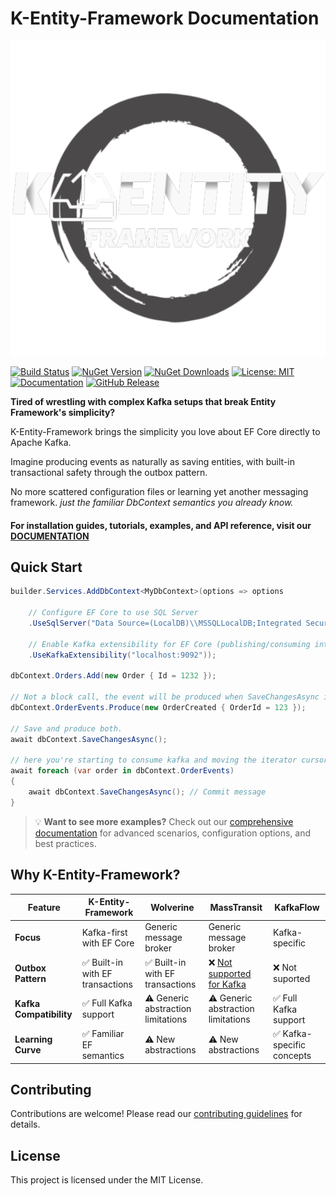 # K-Entity-Framework Documentation

<div align="center">
  <img src="docs/images/logo-full.png" alt="K-Entity-Framework Logo">
</div>

[![Build Status](https://github.com/cleberMargarida/k-entity-framework/actions/workflows/dotnet.yml/badge.svg)](https://github.com/cleberMargarida/k-entity-framework/actions/workflows/dotnet.yml)
[![NuGet Version](https://img.shields.io/nuget/v/K.EntityFrameworkCore.svg)](https://www.nuget.org/packages/K.EntityFrameworkCore/)
[![NuGet Downloads](https://img.shields.io/nuget/dt/K.EntityFrameworkCore.svg)](https://www.nuget.org/packages/K.EntityFrameworkCore/)
[![License: MIT](https://img.shields.io/badge/License-MIT-yellow.svg)](https://opensource.org/licenses/MIT)
[![Documentation](https://img.shields.io/badge/docs-GitHub%20Pages-blue)](https://cleberMargarida.github.io/k-entity-framework/)
[![GitHub Release](https://img.shields.io/github/v/release/cleberMargarida/k-entity-framework)](https://github.com/cleberMargarida/k-entity-framework/releases/latest)

**Tired of wrestling with complex Kafka setups that break Entity Framework's simplicity?**

K-Entity-Framework brings the simplicity you love about EF Core directly to Apache Kafka.

Imagine producing events as naturally as saving entities, with built-in transactional safety through the outbox pattern.

No more scattered configuration files or learning yet another messaging framework. *just the familiar DbContext semantics you already know.*

#### For installation guides, tutorials, examples, and API reference, visit our [DOCUMENTATION](https://cleberMargarida.github.io/k-entity-framework/)

## Quick Start

```csharp
builder.Services.AddDbContext<MyDbContext>(options => options

    // Configure EF Core to use SQL Server
    .UseSqlServer("Data Source=(LocalDB)\\MSSQLLocalDB;Integrated Security=True;Initial Catalog=Hello World")

    // Enable Kafka extensibility for EF Core (publishing/consuming integration)
    .UseKafkaExtensibility("localhost:9092"));

dbContext.Orders.Add(new Order { Id = 1232 });

// Not a block call, the event will be produced when SaveChangesAsync is called.
dbContext.OrderEvents.Produce(new OrderCreated { OrderId = 123 });

// Save and produce both.
await dbContext.SaveChangesAsync();

// here you're starting to consume kafka and moving the iterator cursor to the next offset in the assigned partitions.
await foreach (var order in dbContext.OrderEvents)
{
    await dbContext.SaveChangesAsync(); // Commit message
}
```

> 💡 **Want to see more examples?** Check out our [comprehensive documentation](https://cleberMargarida.github.io/k-entity-framework/) for advanced scenarios, configuration options, and best practices.

## Why K-Entity-Framework?

| Feature | K-Entity-Framework | Wolverine | MassTransit | KafkaFlow |
|---------|-------------------|-----------|-------------|-----------|
| **Focus** | Kafka-first with EF Core | Generic message broker | Generic message broker | Kafka-specific |
| **Outbox Pattern** | ✅ Built-in with EF transactions | ✅ Built-in with EF transactions | ❌ [Not supported for Kafka](https://github.com/MassTransit/MassTransit/discussions/3602) | ❌ Not suported |
| **Kafka Compatibility** | ✅ Full Kafka support | ⚠️ Generic abstraction limitations | ⚠️ Generic abstraction limitations | ✅ Full Kafka support |
| **Learning Curve** | ✅ Familiar EF semantics | ⚠️ New abstractions | ⚠️ New abstractions | ✅ Kafka-specific concepts |

## Contributing

Contributions are welcome! Please read our [contributing guidelines](CONTRIBUTING.md) for details.

## License

This project is licensed under the MIT License.
